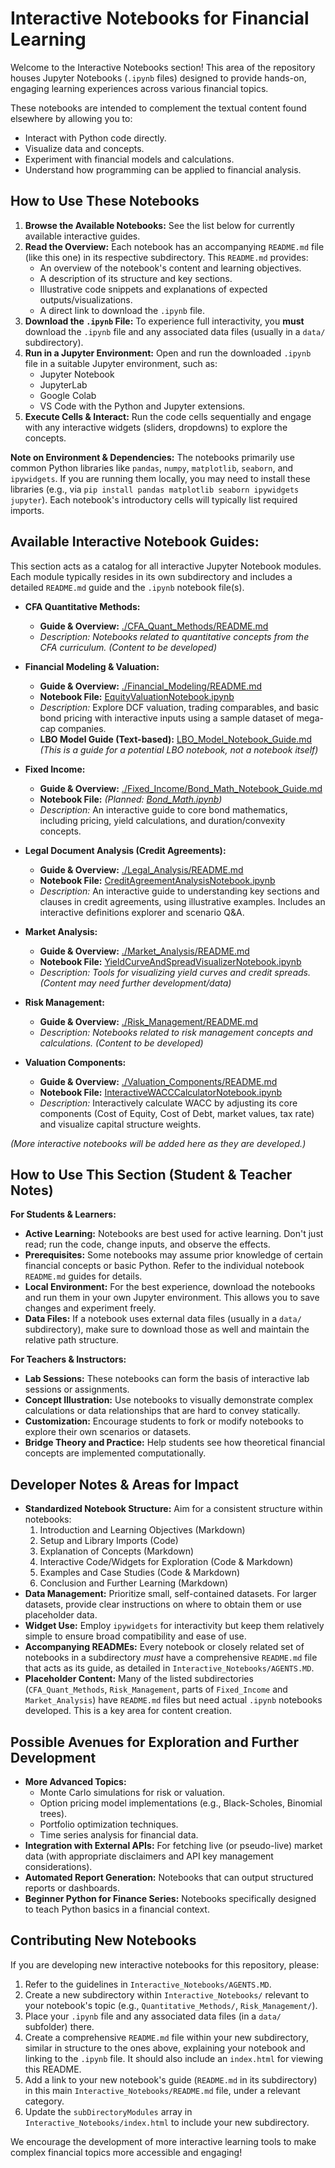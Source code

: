 # Interactive Notebooks for Financial Learning

Welcome to the Interactive Notebooks section! This area of the repository houses Jupyter Notebooks (`.ipynb` files) designed to provide hands-on, engaging learning experiences across various financial topics.

These notebooks are intended to complement the textual content found elsewhere by allowing you to:
*   Interact with Python code directly.
*   Visualize data and concepts.
*   Experiment with financial models and calculations.
*   Understand how programming can be applied to financial analysis.

## How to Use These Notebooks

1.  **Browse the Available Notebooks:** See the list below for currently available interactive guides.
2.  **Read the Overview:** Each notebook has an accompanying `README.md` file (like this one) in its respective subdirectory. This `README.md` provides:
    *   An overview of the notebook's content and learning objectives.
    *   A description of its structure and key sections.
    *   Illustrative code snippets and explanations of expected outputs/visualizations.
    *   A direct link to download the `.ipynb` file.
3.  **Download the `.ipynb` File:** To experience full interactivity, you **must** download the `.ipynb` file and any associated data files (usually in a `data/` subdirectory).
4.  **Run in a Jupyter Environment:** Open and run the downloaded `.ipynb` file in a suitable Jupyter environment, such as:
    *   Jupyter Notebook
    *   JupyterLab
    *   Google Colab
    *   VS Code with the Python and Jupyter extensions.
5.  **Execute Cells & Interact:** Run the code cells sequentially and engage with any interactive widgets (sliders, dropdowns) to explore the concepts.

**Note on Environment & Dependencies:**
The notebooks primarily use common Python libraries like `pandas`, `numpy`, `matplotlib`, `seaborn`, and `ipywidgets`. If you are running them locally, you may need to install these libraries (e.g., via `pip install pandas matplotlib seaborn ipywidgets jupyter`). Each notebook's introductory cells will typically list required imports.

## Available Interactive Notebook Guides:

This section acts as a catalog for all interactive Jupyter Notebook modules. Each module typically resides in its own subdirectory and includes a detailed `README.md` guide and the `.ipynb` notebook file(s).

*   **CFA Quantitative Methods:**
    *   **Guide & Overview:** [./CFA_Quant_Methods/README.md](./CFA_Quant_Methods/README.md)
    *   *Description: Notebooks related to quantitative concepts from the CFA curriculum.* *(Content to be developed)*

*   **Financial Modeling & Valuation:**
    *   **Guide & Overview:** [./Financial_Modeling/README.md](./Financial_Modeling/README.md)
    *   **Notebook File:** [EquityValuationNotebook.ipynb](./Financial_Modeling/EquityValuationNotebook.ipynb)
    *   *Description:* Explore DCF valuation, trading comparables, and basic bond pricing with interactive inputs using a sample dataset of mega-cap companies.
    *   **LBO Model Guide (Text-based):** [LBO_Model_Notebook_Guide.md](./Financial_Modeling/LBO_Model_Notebook_Guide.md) *(This is a guide for a potential LBO notebook, not a notebook itself)*

*   **Fixed Income:**
    *   **Guide & Overview:** [./Fixed_Income/Bond_Math_Notebook_Guide.md](./Fixed_Income/Bond_Math_Notebook_Guide.md)
    *   **Notebook File:** *(Planned: [Bond_Math.ipynb](./Fixed_Income/Bond_Math.ipynb))*
    *   *Description:* An interactive guide to core bond mathematics, including pricing, yield calculations, and duration/convexity concepts.

*   **Legal Document Analysis (Credit Agreements):**
    *   **Guide & Overview:** [./Legal_Analysis/README.md](./Legal_Analysis/README.md)
    *   **Notebook File:** [CreditAgreementAnalysisNotebook.ipynb](./Legal_Analysis/CreditAgreementAnalysisNotebook.ipynb)
    *   *Description:* An interactive guide to understanding key sections and clauses in credit agreements, using illustrative examples. Includes an interactive definitions explorer and scenario Q&A.

*   **Market Analysis:**
    *   **Guide & Overview:** [./Market_Analysis/README.md](./Market_Analysis/README.md)
    *   **Notebook File:** [YieldCurveAndSpreadVisualizerNotebook.ipynb](./Market_Analysis/YieldCurveAndSpreadVisualizerNotebook.ipynb)
    *   *Description: Tools for visualizing yield curves and credit spreads.* *(Content may need further development/data)*

*   **Risk Management:**
    *   **Guide & Overview:** [./Risk_Management/README.md](./Risk_Management/README.md)
    *   *Description: Notebooks related to risk management concepts and calculations.* *(Content to be developed)*

*   **Valuation Components:**
    *   **Guide & Overview:** [./Valuation_Components/README.md](./Valuation_Components/README.md)
    *   **Notebook File:** [InteractiveWACCCalculatorNotebook.ipynb](./Valuation_Components/InteractiveWACCCalculatorNotebook.ipynb)
    *   *Description:* Interactively calculate WACC by adjusting its core components (Cost of Equity, Cost of Debt, market values, tax rate) and visualize capital structure weights.

*(More interactive notebooks will be added here as they are developed.)*

<!-- Machine-readable indexing comment -->
<!-- Index: Interactive Notebooks; Topics: Financial Modeling, Equity Valuation, DCF, WACC, Legal Analysis, Credit Agreements, Fixed Income, Bond Math, Market Analysis, Yield Curve, Risk Management, CFA Quant Methods -->

## How to Use This Section (Student & Teacher Notes)

**For Students & Learners:**
*   **Active Learning:** Notebooks are best used for active learning. Don't just read; run the code, change inputs, and observe the effects.
*   **Prerequisites:** Some notebooks may assume prior knowledge of certain financial concepts or basic Python. Refer to the individual notebook `README.md` guides for details.
*   **Local Environment:** For the best experience, download the notebooks and run them in your own Jupyter environment. This allows you to save changes and experiment freely.
*   **Data Files:** If a notebook uses external data files (usually in a `data/` subdirectory), make sure to download those as well and maintain the relative path structure.

**For Teachers & Instructors:**
*   **Lab Sessions:** These notebooks can form the basis of interactive lab sessions or assignments.
*   **Concept Illustration:** Use notebooks to visually demonstrate complex calculations or data relationships that are hard to convey statically.
*   **Customization:** Encourage students to fork or modify notebooks to explore their own scenarios or datasets.
*   **Bridge Theory and Practice:** Help students see how theoretical financial concepts are implemented computationally.

## Developer Notes & Areas for Impact

*   **Standardized Notebook Structure:** Aim for a consistent structure within notebooks:
    1.  Introduction and Learning Objectives (Markdown)
    2.  Setup and Library Imports (Code)
    3.  Explanation of Concepts (Markdown)
    4.  Interactive Code/Widgets for Exploration (Code & Markdown)
    5.  Examples and Case Studies (Code & Markdown)
    6.  Conclusion and Further Learning (Markdown)
*   **Data Management:** Prioritize small, self-contained datasets. For larger datasets, provide clear instructions on where to obtain them or use placeholder data.
*   **Widget Use:** Employ `ipywidgets` for interactivity but keep them relatively simple to ensure broad compatibility and ease of use.
*   **Accompanying READMEs:** Every notebook or closely related set of notebooks in a subdirectory *must* have a comprehensive `README.md` file that acts as its guide, as detailed in `Interactive_Notebooks/AGENTS.MD`.
*   **Placeholder Content:** Many of the listed subdirectories (`CFA_Quant_Methods`, `Risk_Management`, parts of `Fixed_Income` and `Market_Analysis`) have `README.md` files but need actual `.ipynb` notebooks developed. This is a key area for content creation.

## Possible Avenues for Exploration and Further Development

*   **More Advanced Topics:**
    *   Monte Carlo simulations for risk or valuation.
    *   Option pricing model implementations (e.g., Black-Scholes, Binomial trees).
    *   Portfolio optimization techniques.
    *   Time series analysis for financial data.
*   **Integration with External APIs:** For fetching live (or pseudo-live) market data (with appropriate disclaimers and API key management considerations).
*   **Automated Report Generation:** Notebooks that can output structured reports or dashboards.
*   **Beginner Python for Finance Series:** Notebooks specifically designed to teach Python basics in a financial context.

## Contributing New Notebooks

If you are developing new interactive notebooks for this repository, please:
1.  Refer to the guidelines in `Interactive_Notebooks/AGENTS.MD`.
2.  Create a new subdirectory within `Interactive_Notebooks/` relevant to your notebook's topic (e.g., `Quantitative_Methods/`, `Risk_Management/`).
3.  Place your `.ipynb` file and any associated data files (in a `data/` subfolder) there.
4.  Create a comprehensive `README.md` file within your new subdirectory, similar in structure to the ones above, explaining your notebook and linking to the `.ipynb` file. It should also include an `index.html` for viewing this README.
5.  Add a link to your new notebook's guide (`README.md` in its subdirectory) in this main `Interactive_Notebooks/README.md` file, under a relevant category.
6.  Update the `subDirectoryModules` array in `Interactive_Notebooks/index.html` to include your new subdirectory.

We encourage the development of more interactive learning tools to make complex financial topics more accessible and engaging!
